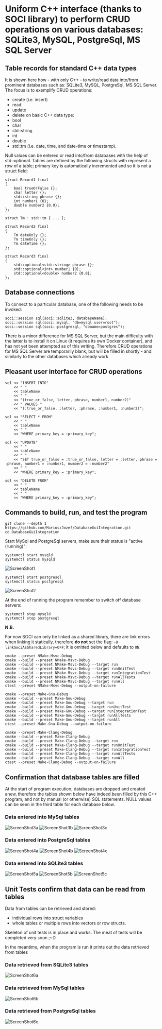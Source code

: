 # Uniform C++ interface (thanks to SOCI library) to perform CRUD operations on various databases: SQLite3, MySQL, PostgreSql, MS SQL Server

## Table records for standard C++ data types

It is shown here how - with only C++ - to write/read data into/from prominent databases such as: SQLite3, MySQL, PostgreSql, MS SQL Server. The focus is to exemplify CRUD operations: 
- create (i.e. insert)
- read
- update
- delete 
on basic C++ data type:
- bool
- char
- std::string
- int
- double
- std::tm (i.e. date, time, and date-time or timestamp).

Null values can be entered or read into/from databases with the help of std::optional. Tables are defined by the following structs with represent a row of a table; primary key is automatically incremented and so it is not a struct field:
```
struct Record1 final
{
    bool trueOrFalse {};
    char letter {};
    std::string phrase {};
    int number1 {0};
    double number2 {0.0};
};

struct Tm : std::tm { ... };

struct Record2 final
{
    Tm dateOnly {};
    Tm timeOnly {};
    Tm dateTime {};
};

struct Record3 final
{
    std::optional<std::string> phrase {};
    std::optional<int> number1 {0};
    std::optional<double> number2 {0.0};
};
```

## Database connections 

To connect to a particular database, one of the following needs to be invoked:
```
soci::session sql(soci::sqlite3, databaseName);
soci::session sql(soci::mysql, "db=mysql user=root");
soci::session sql(soci::postgresql, "dbname=postgres");
```
There is a minor difference for MS SQL Server, but the main difficulty with the latter is to install it on Linux (it requires its own Docker container), and has not yet been attempted as of this writing. Therefore CRUD operations for MS SQL Server are temporarily blank, but will be filled in shortly - and similarly to the other databases which already work.

## Pleasant user interface for CRUD operations

```
sql << "INSERT INTO"
    << " "
    << tableName
    << " "
    << "(true_or_false, letter, phrase, number1, number2)"
    << " VALUES "
    << "(:true_or_false, :letter, :phrase, :number1, :number2)";
```

```
sql << "SELECT * FROM"
    << " "
    << tableName
    << " "
    << "WHERE primary_key = :primary_key";
```

```
sql << "UPDATE"
    << " "
    << tableName
    << " "
    << "SET true_or_false = :true_or_false, letter = :letter, phrase = :phrase, number1 = :number1, number2 = :number2"
    << " "
    << "WHERE primary_key = :primary_key";
```

```
sql << "DELETE FROM"
    << " "
    << tableName
    << " "
    << "WHERE primary_key = :primary_key";
```

## Commands to build, run, and test the program

```
git clone --depth 1 https://github.com/MariuszJozef/DatabaseGuiIntegration.git
cd DatabaseGuiIntegration
```

Start MySql and PostgreSql servers, make sure their status is "active (running)":
```
systemctl start mysqld
systemctl status mysqld
```

![ScreenShot1](ScreenShots/ScreenShot1.png)

```
systemctl start postgresql
systemctl status postgresql
```

![ScreenShot2](ScreenShots/ScreenShot2.png)

At the end of running the program remember to switch off database servers:
```
systemctl stop mysqld
systemctl stop postgresql
```

**N.B.**

For now SOCI can only be linked as a shared library, there are link errors when linking it statically, therefore **do not** set the flag:
`-D linkSociAsSharedLibrary=OFF`; it is omitted below and defaults to `ON`.

```
cmake --preset NMake-Msvc-Debug
cmake --build --preset NMake-Msvc-Debug
cmake --build --preset NMake-Msvc-Debug --target run
cmake --build --preset NMake-Msvc-Debug --target runUnitTest
cmake --build --preset NMake-Msvc-Debug --target runIntegrationTest
cmake --build --preset NMake-Msvc-Debug --target runAllTests
cmake --build --preset NMake-Msvc-Debug --target runAll
ctest --preset NMake-Msvc-Debug --output-on-failure
```

```
cmake --preset Make-Gnu-Debug
cmake --build --preset Make-Gnu-Debug
cmake --build --preset Make-Gnu-Debug --target run
cmake --build --preset Make-Gnu-Debug --target runUnitTest
cmake --build --preset Make-Gnu-Debug --target runIntegrationTest
cmake --build --preset Make-Gnu-Debug --target runAllTests
cmake --build --preset Make-Gnu-Debug --target runAll
ctest --preset Make-Gnu-Debug --output-on-failure
```

```
cmake --preset Make-Clang-Debug
cmake --build --preset Make-Clang-Debug
cmake --build --preset Make-Clang-Debug --target run
cmake --build --preset Make-Clang-Debug --target runUnitTest
cmake --build --preset Make-Clang-Debug --target runIntegrationTest
cmake --build --preset Make-Clang-Debug --target runAllTests
cmake --build --preset Make-Clang-Debug --target runAll
ctest --preset Make-Clang-Debug --output-on-failure
```

## Confirmation that database tables are filled

At the start of program execution, databases are dropped and created anew, therefore the tables shown below have indeed been filled by this C++ program, and not by manual (or otherwise) SQL statements. NULL values can be seen in the third table for each database below.

### Data entered into MySql tables

![ScreenShot3a](ScreenShots/ScreenShot3a.png)
![ScreenShot3b](ScreenShots/ScreenShot3b.png)
![ScreenShot3c](ScreenShots/ScreenShot3c.png)

### Data entered into PostgreSql tables

![ScreenShot4a](ScreenShots/ScreenShot4a.png)
![ScreenShot4b](ScreenShots/ScreenShot4b.png)
![ScreenShot4c](ScreenShots/ScreenShot4c.png)

### Data entered into SQLite3 tables

![ScreenShot5a](ScreenShots/ScreenShot5a.png)
![ScreenShot5b](ScreenShots/ScreenShot5b.png)
![ScreenShot5c](ScreenShots/ScreenShot5c.png)

## Unit Tests confirm that data can be read from tables

Data from tables can be retrieved and stored:
- individual rows into struct variables
- whole tables or multiple rows into vectors or row structs.

Skeleton of unit tests is in place and works. The meat of tests will be completed very soon ;~D

In the meantime, when the program is run it prints out the data retrieved from tables

### Data retrieved from SQLite3 tables

![ScreenShot6a](ScreenShots/ScreenShot6a.png)

### Data retrieved from MySql tables

![ScreenShot6b](ScreenShots/ScreenShot6b.png)

### Data retrieved from PostgreSql tables

![ScreenShot6c](ScreenShots/ScreenShot6c.png)
